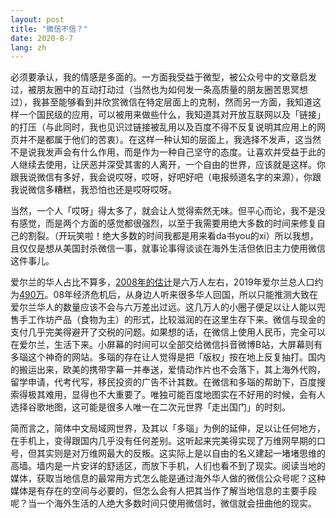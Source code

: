 ```yaml
---
layout: post
title: "微信不信？"
date: 2020-8-7
lang: zh
---
```


必须要承认，我的情感是多面的。一方面我受益于微型，被公众号中的文章启发过，被朋友圈中的互动打动过（当然也为如何发一条高质量的朋友圈苦思冥想过），我甚至能够看到并欣赏微信在特定层面上的克制，然而另一方面，我知道这样一个国民级的应用，可以被用来做些什么，我知道其对开放互联网以及「链接」的打压（与此同时，我也见识过链接被乱用以及百度不得不反复说明其应用上的网页并不是都属于他们的苦衷）。在这样一种认知的层面上，我选择不发声，这当然不是说我发声会有什么作用，而是作为一种自己坚守的态度。让喜欢并受益于此的人继续去使用，让厌恶并深受其害的人离开，一个自由的世界，应该就是这样。你跟我说微信有多好，我会说哎呀，哎呀，好吧好吧（电报频道名字的来源），你跟我说微信多糟糕，我恐怕也还是哎呀哎呀。

当然，一个人「哎呀」得太多了，就会让人觉得索然无味。但平心而论，我不是没有感觉，而是两个方面的感觉都很强烈，以至于我需要用绝大多数的时间来修复自己的割裂。（开玩笑啦！绝大多数的时间我都是用来看da书you的xi）所以我想，且仅仅是想从美国封杀微信一事，就事论事得谈谈在海外生活但依旧主力使用微信这件事儿。

爱尔兰的华人占比不算多，[2008年的估计](https://www.hse.ie/eng/services/publications/socialinclusion/interculturalguide/chinese/profile.html)是六万人左右，2019年爱尔兰总人口约为[490万](https://www.worldometers.info/world-population/ireland-population/)。08年经济危机后，从身边人听来很多华人回国，所以只能推测大致在爱尔兰华人的数量应该不会与六万差出过远。这几万人的小圈子便足以让人能以兜售手工作坊产品（食物为主）的形式，比较滋润的在这里生存下来。微信与现金的支付几乎完美得避开了交税的问题。如果想的话，在微信上使用人民币，完全可以在爱尔兰，生活下来。小屏幕的时间可以全部交给微信抖音微博B站，大屏幕则有多瑙这个神奇的网站。多瑙的存在让人觉得是把「版权」按在地上反复抽打。国内的搬运出来，欧美的携带字幕一并奉送，爱情动作片也不会落下，其上海外代购，留学申请，代考代写，移民投资的广告不计其数。在微信和多瑙的帮助下，百度搜索得极其难用，显得也不大重要了。唯独可能百度地图实在不好用的时候，会有人选择谷歌地图，这可能是很多人唯一在二次元世界「走出国门」的时刻。

简而言之，简体中文局域网世界，及其以「多瑙」为例的延伸，足以让任何地方，在手机上，变得跟国内几乎没有任何差别。这听起来完美得实现了万维网早期的口号，但其实则是对万维网最大的反叛。这实际上是以自由的名义建起一堵堵思维的高墙。墙内是一片安详的舒适区，而放下手机，人们也看不到了现实。阅读当地的媒体，获取当地信息的最常用方式怎么能是通过海外华人做的微信公众号呢？这种媒体是有存在的空间与必要的，但怎么会有人把其当作了解当地信息的主要手段呢？当一个海外生活的人绝大多数时间只使用微信时，微信就会扭曲他的现实。
